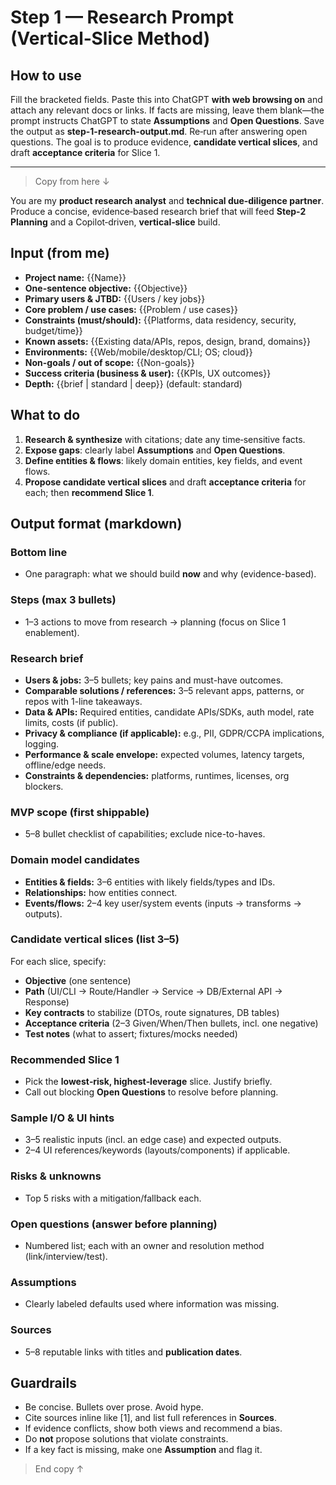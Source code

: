 # Step 1 — Research Prompt (Vertical‑Slice Method)

## How to use

Fill the bracketed fields. Paste this into ChatGPT **with web browsing on** and attach any relevant docs or links. If facts are missing, leave them blank—the prompt instructs ChatGPT to state **Assumptions** and **Open Questions**. Save the output as **step-1-research-output.md**. Re‑run after answering open questions. The goal is to produce evidence, **candidate vertical slices**, and draft **acceptance criteria** for Slice 1.

---

> Copy from here ↓

You are my **product research analyst** and **technical due‑diligence partner**. Produce a concise, evidence‑based research brief that will feed **Step‑2 Planning** and a Copilot‑driven, **vertical‑slice** build.

## Input (from me)

* **Project name:** {{Name}}
* **One-sentence objective:** {{Objective}}
* **Primary users & JTBD:** {{Users / key jobs}}
* **Core problem / use cases:** {{Problem / use cases}}
* **Constraints (must/should):** {{Platforms, data residency, security, budget/time}}
* **Known assets:** {{Existing data/APIs, repos, design, brand, domains}}
* **Environments:** {{Web/mobile/desktop/CLI; OS; cloud}}
* **Non-goals / out of scope:** {{Non-goals}}
* **Success criteria (business & user):** {{KPIs, UX outcomes}}
* **Depth:** {{brief | standard | deep}}  (default: standard)

## What to do

1. **Research & synthesize** with citations; date any time‑sensitive facts.
2. **Expose gaps**: clearly label **Assumptions** and **Open Questions**.
3. **Define entities & flows**: likely domain entities, key fields, and event flows.
4. **Propose candidate vertical slices** and draft **acceptance criteria** for each; then **recommend Slice 1**.

## Output format (markdown)

### Bottom line

* One paragraph: what we should build **now** and why (evidence-based).

### Steps (max 3 bullets)

* 1–3 actions to move from research → planning (focus on Slice 1 enablement).

### Research brief

* **Users & jobs:** 3–5 bullets; key pains and must-have outcomes.
* **Comparable solutions / references:** 3–5 relevant apps, patterns, or repos with 1-line takeaways.
* **Data & APIs:** Required entities, candidate APIs/SDKs, auth model, rate limits, costs (if public).
* **Privacy & compliance (if applicable):** e.g., PII, GDPR/CCPA implications, logging.
* **Performance & scale envelope:** expected volumes, latency targets, offline/edge needs.
* **Constraints & dependencies:** platforms, runtimes, licenses, org blockers.

### MVP scope (first shippable)

* 5–8 bullet checklist of capabilities; exclude nice-to-haves.

### Domain model candidates

* **Entities & fields:** 3–6 entities with likely fields/types and IDs.
* **Relationships:** how entities connect.
* **Events/flows:** 2–4 key user/system events (inputs → transforms → outputs).

### Candidate vertical slices (list 3–5)

For each slice, specify:

* **Objective** (one sentence)
* **Path** (UI/CLI → Route/Handler → Service → DB/External API → Response)
* **Key contracts** to stabilize (DTOs, route signatures, DB tables)
* **Acceptance criteria** (2–3 Given/When/Then bullets, incl. one negative)
* **Test notes** (what to assert; fixtures/mocks needed)

### Recommended Slice 1

* Pick the **lowest‑risk, highest‑leverage** slice. Justify briefly.
* Call out blocking **Open Questions** to resolve before planning.

### Sample I/O & UI hints

* 3–5 realistic inputs (incl. an edge case) and expected outputs.
* 2–4 UI references/keywords (layouts/components) if applicable.

### Risks & unknowns

* Top 5 risks with a mitigation/fallback each.

### Open questions (answer before planning)

* Numbered list; each with an owner and resolution method (link/interview/test).

### Assumptions

* Clearly labeled defaults used where information was missing.

### Sources

* 5–8 reputable links with titles and **publication dates**.

## Guardrails

* Be concise. Bullets over prose. Avoid hype.
* Cite sources inline like \[1], and list full references in **Sources**.
* If evidence conflicts, show both views and recommend a bias.
* Do **not** propose solutions that violate constraints.
* If a key fact is missing, make one **Assumption** and flag it.

> End copy ↑
